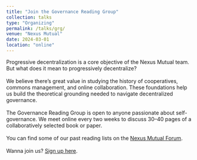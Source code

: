 ```yaml
---
title: "Join the Governance Reading Group"
collection: talks
type: "Organizing"
permalink: /talks/grg/
venue: "Nexus Mutual"
date: 2024-03-01
location: "online"
---
```

Progressive decentralization is a core objective of the Nexus Mutual team. But what does it mean to progressively decentralize?
<br>
<br>
We believe there’s great value in studying the history of cooperatives, commons management, and online collaboration. These foundations help us build the theoretical grounding needed to navigate decentralized governance.
<br>
<br>
The Governance Reading Group is open to anyone passionate about self-governance. We meet online every two weeks to discuss 30–40 pages of a collaboratively selected book or paper.
<br>
<br>
You can find some of our past reading lists on the [Nexus Mutual Forum](https://forum.nexusmutual.io/c/community/governance-reading-group/49).
<br>
<br>
Wanna join us? [Sign up here](https://forms.gle/X8KtLAwAEfRBBFMc7).
